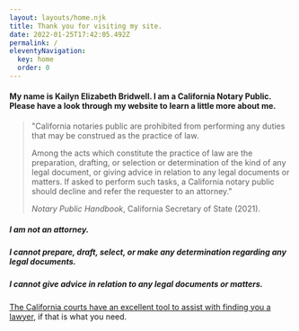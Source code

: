 ```yaml
---
layout: layouts/home.njk
title: Thank you for visiting my site.
date: 2022-01-25T17:42:05.492Z
permalink: /
eleventyNavigation:
  key: home
  order: 0
---
```

#### My name is Kailyn Elizabeth Bridwell. I am a California Notary Public. Please have a look through my website to learn a little more about me.



> "California notaries public are prohibited from performing any duties that may be construed as the practice of law. 
>
> Among the acts which constitute the practice of law are the preparation, drafting, or selection or determination of the kind of any legal document, or giving advice in relation to any legal documents or matters. If asked to perform such tasks, a California notary public should decline and refer the requester to an attorney." 
>
> *Notary Public Handbook*, California Secretary of State (2021).  



##### I am not an attorney.

##### I cannot prepare, draft, select, or make any determination regarding any legal documents.

##### I cannot give advice in relation to any legal documents or matters.

[The California courts have an excellent tool to assist with finding you a lawyer](https://www.courts.ca.gov/selfhelp-findlawyer.htm?rdeLocaleAttr=en), if that is what you need. 

>